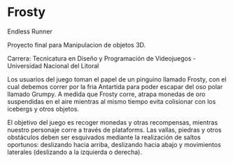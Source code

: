 # Frosty
Endless Runner

Proyecto final para Manipulacion de objetos 3D.

Carrera: Tecnicatura en Diseño y Programación de Videojuegos - Universidad Nacional del Litoral

Los usuarios del juego toman el papel de un pinguino llamado Frosty, con el cual debemos correr por la fria Antartida para poder escapar del oso polar llamado Grumpy. A medida que Frosty corre, atrapa monedas de oro suspendidas en el aire mientras al mismo tiempo evita colisionar con los icebergs y otros objetos.

El objetivo del juego es recoger monedas y otras recompensas, mientras nuestro personaje corre a través de plataforms. Las vallas, piedras y otros obstáculos deben ser esquivados mediante la realización de saltos oportunos: deslizando hacia arriba, deslizando hacia abajo y movimientos laterales (deslizando a la izquierda o derecha).

